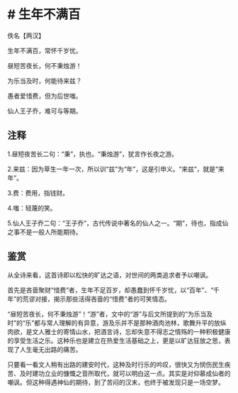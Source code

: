 # # 生年不满百

佚名【两汉】

生年不满百，常怀千岁忧。

昼短苦夜长，何不秉烛游！

为乐当及时，何能待来兹？

愚者爱惜费，但为后世嗤。

仙人王子乔，难可与等期。

## 注释

1.昼短夜苦长二句：“秉”，执也。“秉烛游”，犹言作长夜之游。

2.来兹：因为草生一年一次，所以训“兹”为“年”，这是引申义。“来兹”，就是“来年”。

3.费：费用，指钱财。

4.嗤：轻蔑的笑。

5.仙人王子乔二句：“王子乔”，古代传说中著名的仙人之一。“期”，待也，指成仙之事不是一般人所能期待。


## 鉴赏

从全诗来看，这首诗即以松快的旷达之语，对世间的两类追求者予以嘲讽。

首先是吝啬聚财“惜费”者，生年不足百岁，却愚蠢到怀千岁忧，以“百年”、“千年”的荒谬对接，揭示那些活得吝啬的“惜费”者的可笑情态。

“昼短苦夜长，何不秉烛游”！“游”者，文中的“游”与后文所提到的“为乐当及时”的“乐”都与常人理解的有异意，游及乐并不是那种酒肉池林，歌舞升平的放纵肉欲，是文人雅士的寄情山水，把酒言诗，忘却失意不得志之情殇的一种积极健康的享受生活之乐。这种乐也是建立在热爱生活基础之上，更是以旷达狂放之思，表现了人生毫无出路的痛苦。

只要看一看文人稍有出路的建安时代，这种及时行乐的吟叹，很快又为悯伤民生疾苦、及时建功立业的慷慨之音所取代，就可以明白这一点。其实是对仰慕成仙者的嘲讽。但这种得遇神仙的期待，到了苦闷的汉末，也终于被发现只是一场空梦。
